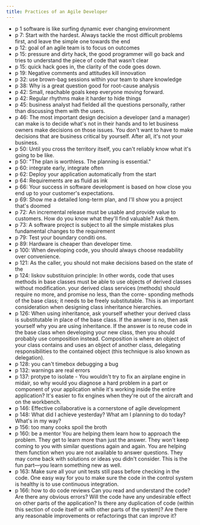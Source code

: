 ```yaml
---
title: Practices of an Agile Developer
---
```


- p 1 software is like surfing dynamic ever changing environment
- p 7: Start with the hardest. Always tackle the most difficult problems first, and leave the simple one towards the end
- p 12: goal of an agile team is to focus on outcomes
- p 15: pressure and dirty hack, the good programmer will go back and tries to understand the piece of code that wasn't clear
- p 15: quick hack goes in, the clarity of the code goes down.
- p 19: Negative comments and attitudes kill innovation
- p 32: use brown-bag sessions within your team to share knowledge
- p 38: Why is a great question good for root-cause analysis
- p 42: Small, reachable goals keep everyone moving forward.
- p 42: Regular rhythms make it harder to hide things
- p 45: business analyst had fielded all the questions personally, rather than discussing them with the users.
- p 46: The most important design decision a developer (and a manager) can make is to decide what's not in their hands and to let business owners make decisions on those issues. You don't want to have to make decisions that are business critical by yourself. After all, it's not your business.
- p 50: Until you cross the territory itself, you can't reliably know what it's going to be like.
- p 50: "The plan is worthless. The planning is essential."
- p 60: integrate early, integrate often
- p 62: Deploy your application automatically from the start
- p 64: Requirements are as fluid as ink
- p 66: Your success in software development is based on how close you end up to your customer's expectations.
- p 69: Show me a detailed long-term plan, and I'll show you a project that's doomed
- p 72: An incremental release must be usable and provide value to customers. How do you know what they'll find valuable? Ask them.
- p 73: A software project is subject to all the simple mistakes plus fundamental changes to the requirement
- p 79: Test your boundary conditi ons.
- p 89: Hardware is cheaper than developer time.
- p 100: When developing code, you should always choose readability over convenience.
- p 121: As the caller, you should not make decisions based on the state of the
- p 124: liskov substituion principle: In other words, code that uses methods in base classes must be able to use objects of derived classes without modification.  your derived class services (methods) should require no more, and promise no less, than the corre- sponding methods of the base class; it needs to be freely substitutable.  This is an important consideration when designing class inheritance hierarchies.
- p 126: When using inheritance, ask yourself whether your derived class is substitutable in place of the base class. If the answer is no, then ask yourself why you are using inheritance. If the answer is to reuse code in the base class when developing your new class, then you should probably use composition instead. Composition is where an object of your class contains and uses an object of another class, delegating responsibilities to the contained object (this technique is also known as delegation).
- p 128: you can't timebox debugging a bug
- p 132: warnings are real errors
- p 137: protype to isolate - You wouldn't try to fix an airplane engine in midair, so why would you diagnose a hard problem in a part or component of your application while it's working inside the entire application? It's easier to fix engines when they're out of the aircraft and on the workbench.
- p 146: Effective collaborative is a cornerstone of agile development
- p 148: What did I achieve yesterday?  What am I planning to do today? What's in my way?
- p 156: too many cooks spoil the broth
- p 160: be a mentor You are helping them learn how to approach the problem. They get to learn more than just the answer. They won't keep coming to you with similar questions again and again.  You are helping them function when you are not available to answer questions. They may come back with solutions or ideas you didn't consider. This is the fun part—you learn something new as well.
- p 163: Make sure all your unit tests still pass before checking in the code. One easy way for you to make sure the code in the control system is healthy is to use continuous integration.
- p 166: how to do code reviews Can you read and understand the code? Are there any obvious errors? Will the code have any undesirable effect on other parts of the application?  Is there any duplication of code (within this section of code itself or with other parts of the system)? Are there any reasonable improvements or refactorings that can improve it?


